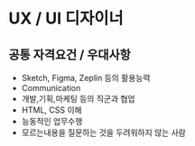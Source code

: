 # UX / UI 디자이너

## 공통 자격요건 / 우대사항

- Sketch, Figma, Zeplin 등의 활용능력
- Communication
- 개발,기획,마케팅 등의 직군과 협업
- HTML, CSS 이해
- 능동적인 업무수행
- 모르는내용을 질문하는 것을 두려워하지 않는 사람